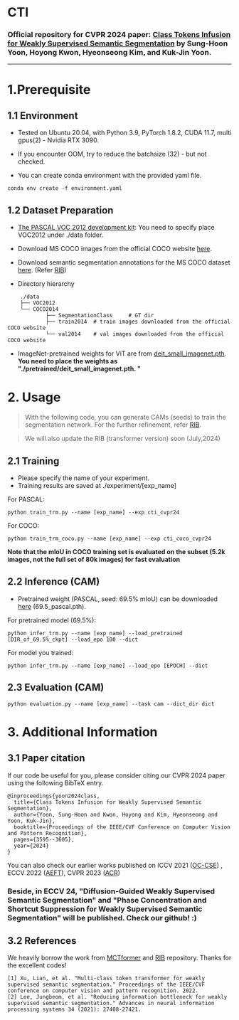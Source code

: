 # CTI
### Official repository for CVPR 2024 paper: [Class Tokens Infusion for Weakly Supervised Semantic Segmentation](https://openaccess.thecvf.com/content/CVPR2024/papers/Yoon_Class_Tokens_Infusion_for_Weakly_Supervised_Semantic_Segmentation_CVPR_2024_paper.pdf) by Sung-Hoon Yoon, Hoyong Kwon, Hyeonseong Kim, and Kuk-Jin Yoon. 
---

# 1.Prerequisite
## 1.1 Environment
* Tested on Ubuntu 20.04, with Python 3.9, PyTorch 1.8.2, CUDA 11.7, multi gpus(2) - Nvidia RTX 3090.
* If you encounter OOM, try to reduce the batchsize (32) - but not checked.

* You can create conda environment with the provided yaml file.
```
conda env create -f environment.yaml
```

## 1.2 Dataset Preparation
* [The PASCAL VOC 2012 development kit](http://host.robots.ox.ac.uk/pascal/VOC/voc2012/):
You need to specify place VOC2012 under ./data folder.
- Download MS COCO images from the official COCO website [here](https://cocodataset.org/#download).
- Download semantic segmentation annotations for the MS COCO dataset [here](https://drive.google.com/file/d/1pRE9SEYkZKVg0Rgz2pi9tg48j7GlinPV/view?usp=sharing). (Refer [RIB](https://github.com/jbeomlee93/RIB))

- Directory hierarchy 
```
    ./data
    ├── VOC2012       
    └── COCO2014            
            ├── SegmentationClass     # GT dir             
            ├── train2014  # train images downloaded from the official COCO website 
            └── val2014    # val images downloaded from the official COCO website
```




* ImageNet-pretrained weights for ViT are from [deit_small_imagenet.pth](https://drive.google.com/drive/folders/1cX6qk0n9mnf6avE81Dx7JPBJp00E5t_c?usp=drive_link).  
**You need to place the weights as "./pretrained/deit_small_imagenet.pth. "**

# 2. Usage
> With the following code, you can generate CAMs (seeds) to train the segmentation network.
> For the further refinement, refer [RIB](https://github.com/jbeomlee93/RIB). 

> We will also update the RIB (transformer version) soon (July,2024)
>

## 2.1 Training
* Please specify the name of your experiment.
* Training results are saved at ./experiment/[exp_name]

For PASCAL:
```
python train_trm.py --name [exp_name] --exp cti_cvpr24
```
For COCO:
```
python train_trm_coco.py --name [exp_name] --exp cti_coco_cvpr24
```

**Note that the mIoU in COCO training set is evaluated on the subset (5.2k images, not the full set of 80k images) for fast evaluation**

## 2.2 Inference (CAM)
* Pretrained weight (PASCAL, seed: 69.5% mIoU) can be downloaded [here](https://drive.google.com/drive/folders/1cX6qk0n9mnf6avE81Dx7JPBJp00E5t_c) (69.5_pascal.pth).

For pretrained model (69.5%):
```
python infer_trm.py --name [exp_name] --load_pretrained [DIR_of_69.5%_ckpt] --load_epo 100 --dict
```

For model you trained:

```
python infer_trm.py --name [exp_name] --load_epo [EPOCH] --dict
```

## 2.3 Evaluation (CAM)
```
python evaluation.py --name [exp_name] --task cam --dict_dir dict
```


# 3. Additional Information
## 3.1 Paper citation
If our code be useful for you, please consider citing our CVPR 2024 paper using the following BibTeX entry.
```
@inproceedings{yoon2024class,
  title={Class Tokens Infusion for Weakly Supervised Semantic Segmentation},
  author={Yoon, Sung-Hoon and Kwon, Hoyong and Kim, Hyeonseong and Yoon, Kuk-Jin},
  booktitle={Proceedings of the IEEE/CVF Conference on Computer Vision and Pattern Recognition},
  pages={3595--3605},
  year={2024}
}
```
You can also check our earlier works published on ICCV 2021 ([OC-CSE](https://openaccess.thecvf.com/content/ICCV2021/papers/Kweon_Unlocking_the_Potential_of_Ordinary_Classifier_Class-Specific_Adversarial_Erasing_Framework_ICCV_2021_paper.pdf)) , ECCV 2022 ([AEFT](https://www.ecva.net/papers/eccv_2022/papers_ECCV/papers/136890323.pdf)), CVPR 2023 ([ACR](https://openaccess.thecvf.com/content/CVPR2023/papers/Kweon_Weakly_Supervised_Semantic_Segmentation_via_Adversarial_Learning_of_Classifier_and_CVPR_2023_paper.pdf))

### Beside, in ECCV 24, **"Diffusion-Guided Weakly Supervised Semantic Segmentation"** and **"Phase Concentration and Shortcut Suppression for Weakly Supervised Semantic Segmentation"** will be published. Check our github! :)

## 3.2 References
We heavily borrow the work from [MCTformer](https://github.com/xulianuwa/MCTformer)  and [RIB](https://github.com/jbeomlee93/RIB) repository. Thanks for the excellent codes!
```
[1] Xu, Lian, et al. "Multi-class token transformer for weakly supervised semantic segmentation." Proceedings of the IEEE/CVF conference on computer vision and pattern recognition. 2022.
[2] Lee, Jungbeom, et al. "Reducing information bottleneck for weakly supervised semantic segmentation." Advances in neural information processing systems 34 (2021): 27408-27421.
